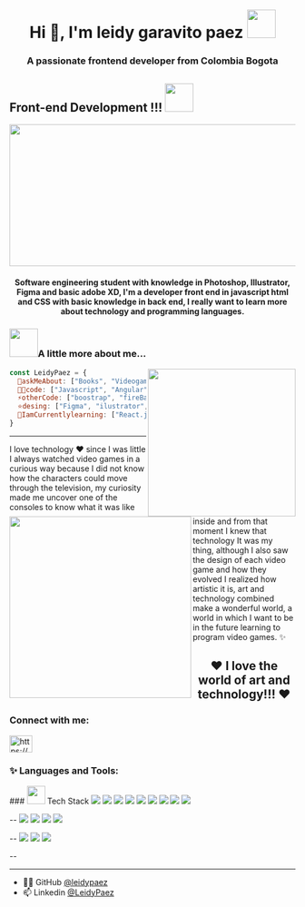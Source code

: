 <h1 align="center">Hi 👋, I'm leidy garavito paez <img src="https://i.pinimg.com/originals/80/7b/5c/807b5c4b02e765bb4930b7c66662ef4b.gif" width="50"></h1>
<h3 align="center">A passionate frontend developer from Colombia Bogota</h3>

## Front-end Development !!! <img src="https://66.media.tumblr.com/50718b80406867d8a6e7aa063af47bd1/63065902e4a8cc57-d9/s500x750/b5e967738f5658302dca4df615f840342b961964.gif" width="50">
<img align="center" src= "https://i.pinimg.com/originals/a9/4c/9f/a94c9fc08b9a5d9d3e9dd8df59bb1553.gif" width="1000" height="250">
<h4 align="center">Software engineering student with knowledge in Photoshop, Illustrator, Figma and basic adobe XD, I'm a developer front end in javascript html and CSS with basic knowledge in back end, I really want to learn more about technology and programming languages.</h4>

### <img src="https://i.pinimg.com/originals/2d/a9/bd/2da9bdcb0074d4d14066640894234aa7.gif" width="50">A little more about me...

<img align='right' src="https://i.pinimg.com/originals/77/55/12/775512d222eb9562371cf24ca66ff790.gif" width="260">

```javascript
const LeidyPaez = {
  💬askMeAbout: ["Books", "Videogames", "Anime", "Paint", "Universe"],
  👨‍💻code: ["Javascript", "Angular", "TypeScript", "HTML", "CSS"],
  ⚡otherCode: ["boostrap", "fireBase", "MongoDB"],
  ⭐️desing: ["Figma", "ilustrator", "potoshop", "AdobeXD", "Canvas", "Visual studio code"],
  🌱IamCurrentlylearning: ["React.js", "MySQL", "Java", "Python", "node.js"]
}
```
***
<img src ="https://i.pinimg.com/236x/cc/45/1d/cc451df4f04ae2c39684deca360120e9.jpg" width="320" align="left">

I love technology ❤️ since I was little I always watched video games in a curious way because I did not know how the characters could move through the television, my curiosity made me uncover one of the consoles to know what it was like inside and from that moment I knew that technology It was my thing, although I also saw the design of each video game and how they evolved I realized how artistic it is, art and technology combined make a wonderful world, a world in which I want to be in the future learning to program video games. ✨
   
<h2 align="center">❤ I love the world of art and technology!!! ❤</h2>
   
<h3 align="left">Connect with me:</h3>
<p align="left">
<a href="https://linkedin.com/in/https://www.linkedin.com/in/leidy-paez-3963b1220/" target="blank"><img align="center" src="https://raw.githubusercontent.com/rahuldkjain/github-profile-readme-generator/master/src/images/icons/Social/linked-in-alt.svg" alt="https://www.linkedin.com/in/leidy-paez-3963b1220/" height="30" width="40" /></a>
</p>

<h3 align="left">✨ Languages and Tools:</h3>
### <img src = "https://media2.giphy.com/media/QssGEmpkyEOhBCb7e1/giphy.gif?cid=ecf05e47a0n3gi1bfqntqmob8g9aid1oyj2wr3ds3mg700bl&rid=giphy.gif" width = 32px>  Tech Stack
<img src = "https://img.shields.io/badge/-JavaScript-05122A?style=flat&logo=javascript">
<img src = "https://img.shields.io/badge/-TypeScript-05122A?style=flat&logo=typescript">
<img src = "https://img.shields.io/badge/-C%23-05122A?style=flat&logo=csharp">
<img src = "https://img.shields.io/badge/-HTML-05122A?style=flat&logo=HTML5">
<img src = "https://img.shields.io/badge/-CSS-05122A?style=flat&logo=CSS3&logoColor=1572B6">
<img src = "https://img.shields.io/badge/-React-05122A?style=flat&logo=react">
<img src = "https://img.shields.io/badge/-Redux-05122A?style=flat&logo=redux">
<img src = "https://img.shields.io/badge/-Bootstrap-05122A?style=flat&logo=bootstrap&logoColor=563D7C">
<img src = "https://img.shields.io/badge/-MaterialUI-05122A?style=flat&logo=mui">

--
<img src = "https://img.shields.io/badge/-Node.js-05122A?style=flat&logo=node.js">
<img src = "https://img.shields.io/badge/-Express-05122A?style=flat&logo=express">
<img src = "https://img.shields.io/badge/-MongoDB-05122A?style=flat&logo=mongodb">
<img src = "https://img.shields.io/badge/-Firebase-05122A?style=flat&logo=firebase">

--
<img src = "https://img.shields.io/badge/-Python-05122A?style=flat&logo=python">
<img src = "https://img.shields.io/badge/-Git-05122A?style=flat&logo=git">
<img src = "https://img.shields.io/badge/-GitHub-05122A?style=flat&logo=github">

--

***
 * 👨‍💻 GitHub [@leidypaez](https://github.com/leidypaez)
 * 📫 Linkedin [@LeidyPaez](https://www.linkedin.com/in/leidy-paez-3963b1220/)
